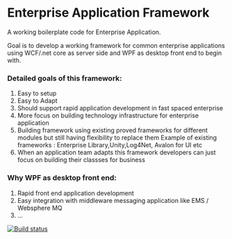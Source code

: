 # Enterprise Application Framework

A working boilerplate code for Enterprise Application.

Goal is to develop a working framework for common enterprise applications using WCF/.net core as server side and WPF as desktop front end to begin with.

### Detailed goals of this framework: ###

1. Easy to setup
2. Easy to Adapt
3. Should support rapid application development in fast spaced enterprise
4. More focus on building technology infrastructure for enterprise application
5. Building framework using existing proved frameworks for different modules but still having flexibility to replace them
   Example of existing frameworks : Enterprise Library,Unity,Log4Net, Avalon for UI etc
4. When an application team adapts this framework developers can just focus on building their classses for business



### Why WPF as desktop front end: ###
1. Rapid front end application development 
2. Easy integration with middleware messaging application like EMS / Websphere MQ
3. ...


[![Build status](https://ci.appveyor.com/api/projects/status/72207ft2wjek6hrl?svg=true)](https://ci.appveyor.com/project/shekhar249/enterpriseapplicationframework-m7pa2)

